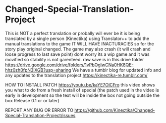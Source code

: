 # Changed-Special-Translation-Project
This is NOT a perfect translation or probally will ever be it is being translated by a single person (Kinectika) using Translator++ to 
add the manual translations to the game IT WILL HAVE INACTURACIES so for the story play original changed. The game may also crash (it will crash and loose progress to last save point) dont worry its a wip game and it was movified so stability is not garenteed.
raw save is in this drive folder https://drive.google.com/drive/folders/1vPbOgIwCNa0HK8QE-hhz0zh0fpN3lXGB?usp=sharing   We have a tumblr blog for updated info and any updates to the translation project https://kinectika-re.tumblr.com/ 

HOW TO INSTALL PATCH
https://youtu.be/kaYE7OlCFro
this video shows you what to do from a fresh install of special (the patch used in the video is early in development so the text will
be inside the box not going outside the box Release 0.1 or or later)

REPORT ANY BUG OR ERROR TO https://github.com/Kinectika/Changed-Special-Translation-Project/issues
